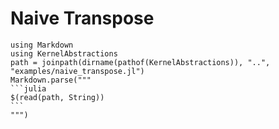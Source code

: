 # Naive Transpose

````@eval
using Markdown
using KernelAbstractions
path = joinpath(dirname(pathof(KernelAbstractions)), "..", "examples/naive_transpose.jl")
Markdown.parse("""
```julia
$(read(path, String))
```
""")
````
